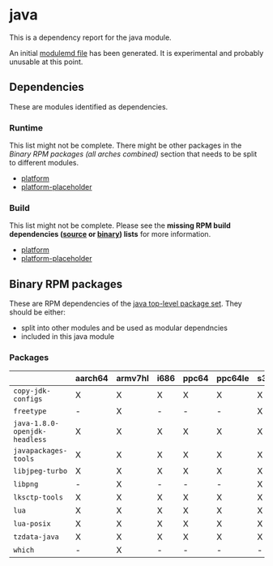 # java
This is a dependency report for the java module.

An initial [modulemd file](java.yaml) has been generated. It is experimental and probably unusable at this point.
## Dependencies
These are modules identified as dependencies.
### Runtime
This list might not be complete. There might be other packages in the *Binary RPM packages (all arches combined)* section that needs to be split to different modules.
* [platform](../platform)
* [platform-placeholder](../platform-placeholder)
### Build
This list might not be complete.
Please see the **missing RPM build dependencies ([source](all/buildtime-source-packages-short.txt) or [binary](all/buildtime-binary-packages-short.txt)) lists** for more information.
* [platform](../platform)
* [platform-placeholder](../platform-placeholder)
## Binary RPM packages
These are RPM dependencies of the [java top-level package set](java.csv). They should be either:
* split into other modules and be used as modular dependncies
* included in this java module
### Packages
| |aarch64 |armv7hl |i686 |ppc64 |ppc64le |s390x |x86_64 |
|---|---|---|---|---|---|---|---|
| `copy-jdk-configs` | X | X | X | X | X | X | X |
| `freetype` | - | X | - | - | - | X | - |
| `java-1.8.0-openjdk-headless` | X | X | X | X | X | X | X |
| `javapackages-tools` | X | X | X | X | X | X | X |
| `libjpeg-turbo` | X | X | X | X | X | X | X |
| `libpng` | - | X | - | - | - | X | - |
| `lksctp-tools` | X | X | X | X | X | X | X |
| `lua` | X | X | X | X | X | X | X |
| `lua-posix` | X | X | X | X | X | X | X |
| `tzdata-java` | X | X | X | X | X | X | X |
| `which` | - | X | - | - | - | - | - |
